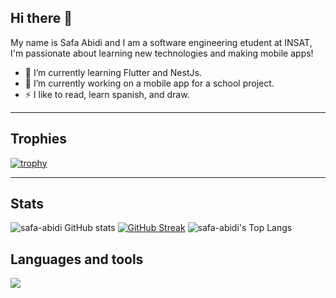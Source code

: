 
## Hi there 👋

My name is Safa Abidi and I am a software engineering etudent at INSAT, I'm passionate about learning new technologies and making mobile apps!


- 🌱 I’m currently learning Flutter and NestJs.
- 🔭 I’m currently working on a mobile app for a school project.
- ⚡ I like to read, learn spanish, and draw.

---------------------------------------------------------------------------------------------------------------
## Trophies

[![trophy](https://github-profile-trophy.vercel.app/?username=safa-abidi&theme=radical)](https://github.com/ryo-ma/github-profile-trophy)

---------------------------------------------------------------------------------------------------------------
## Stats

![safa-abidi GitHub stats](https://github-readme-stats.vercel.app/api?username=safa-abidi&show_icons=true&theme=radical) 
[![GitHub Streak](https://github-readme-streak-stats.herokuapp.com/?user=safa-abidi&theme=radical)](https://git.io/streak-stats) 
![safa-abidi's Top Langs](https://github-readme-stats.vercel.app/api/top-langs/?username=safa-abidi&layout=compact&theme=radical)

## Languages and tools

<a href="https://github.com/safa-abidi">
  <img align="center" src="https://github-readme-stats.vercel.app/api/top-langs/?username=safa-abidi&theme=light&hide_langs_below=1" />
</a>